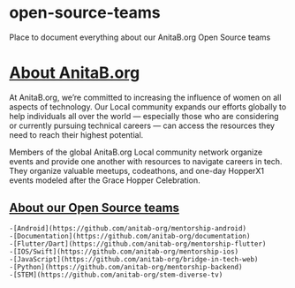 # open-source-teams
Place to document everything about our AnitaB.org Open Source teams

# [About AnitaB.org](https://anitab.org/)
At AnitaB.org, we’re committed to increasing the influence of women on all aspects of technology. Our Local community expands our efforts globally to help individuals all over the world — especially those who are considering or currently pursuing technical careers — can access the resources they need to reach their highest potential.

Members of the global AnitaB.org Local community network organize events and provide one another with resources to navigate careers in tech. They organize valuable meetups, codeathons, and one-day HopperX1 events modeled after the Grace Hopper Celebration.

## [About our Open Source teams](https://github.com/anitab-org)

    -[Android](https://github.com/anitab-org/mentorship-android)
    -[Documentation](https://github.com/anitab-org/documentation)
    -[Flutter/Dart](https://github.com/anitab-org/mentorship-flutter)
    -[IOS/Swift](https://github.com/anitab-org/mentorship-ios)
    -[JavaScript](https://github.com/anitab-org/bridge-in-tech-web)
    -[Python](https://github.com/anitab-org/mentorship-backend)
    -[STEM](https://github.com/anitab-org/stem-diverse-tv)
